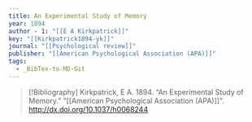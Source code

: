 ```yaml
---
title: An Experimental Study of Memory
year: 1894
author - 1: "[[E A Kirkpatrick]]"
key: "[[Kirkpatrick1894-yk]]"
journal: "[[Psychological review]]"
publisher: "[[American Psychological Association (APA)]]"
tags:
  - _BibTex-to-MD-Git
---
```


> [!Bibliography]
> Kirkpatrick, E A. 1894. “An Experimental Study of Memory.” "[[American Psychological Association (APA)]]". http://dx.doi.org/10.1037/h0068244